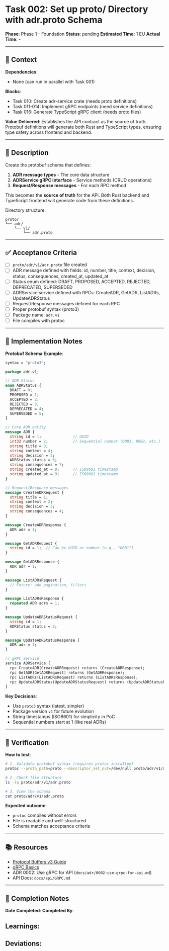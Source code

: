 # Task 002: Set up proto/ Directory with adr.proto Schema

**Phase**: Phase 1 - Foundation
**Status**: pending
**Estimated Time**: 1 EU
**Actual Time**: -

---

## 📍 Context

**Dependencies**:
- None (can run in parallel with Task 001)

**Blocks**:
- Task 010: Create adr-service crate (needs proto definitions)
- Task 011-014: Implement gRPC endpoints (need service definitions)
- Task 016: Generate TypeScript gRPC client (needs proto files)

**Value Delivered**:
Establishes the API contract as the source of truth. Protobuf definitions will generate both Rust and TypeScript types, ensuring type safety across frontend and backend.

---

## 📝 Description

Create the protobuf schema that defines:
1. **ADR message types** - The core data structure
2. **ADRService gRPC interface** - Service methods (CRUD operations)
3. **Request/Response messages** - For each RPC method

This becomes the **source of truth** for the API. Both Rust backend and TypeScript frontend will generate code from these definitions.

Directory structure:
```
proto/
└── adr/
    └── v1/
        └── adr.proto
```

---

## ✅ Acceptance Criteria

- [ ] `proto/adr/v1/adr.proto` file created
- [ ] ADR message defined with fields: id, number, title, context, decision, status, consequences, created_at, updated_at
- [ ] Status enum defined: DRAFT, PROPOSED, ACCEPTED, REJECTED, DEPRECATED, SUPERSEDED
- [ ] ADRService service defined with RPCs: CreateADR, GetADR, ListADRs, UpdateADRStatus
- [ ] Request/Response messages defined for each RPC
- [ ] Proper protobuf syntax (proto3)
- [ ] Package name: `adr.v1`
- [ ] File compiles with protoc

---

## 🔧 Implementation Notes

**Protobuf Schema Example**:
```protobuf
syntax = "proto3";

package adr.v1;

// ADR Status
enum ADRStatus {
  DRAFT = 0;
  PROPOSED = 1;
  ACCEPTED = 2;
  REJECTED = 3;
  DEPRECATED = 4;
  SUPERSEDED = 5;
}

// Core ADR entity
message ADR {
  string id = 1;              // UUID
  int32 number = 2;           // Sequential number (0001, 0002, etc.)
  string title = 3;
  string context = 4;
  string decision = 5;
  ADRStatus status = 6;
  string consequences = 7;
  string created_at = 8;      // ISO8601 timestamp
  string updated_at = 9;      // ISO8601 timestamp
}

// Request/Response messages
message CreateADRRequest {
  string title = 1;
  string context = 2;
  string decision = 3;
  string consequences = 4;
}

message CreateADRResponse {
  ADR adr = 1;
}

message GetADRRequest {
  string id = 1;  // Can be UUID or number (e.g., "0001")
}

message GetADRResponse {
  ADR adr = 1;
}

message ListADRsRequest {
  // Future: add pagination, filters
}

message ListADRsResponse {
  repeated ADR adrs = 1;
}

message UpdateADRStatusRequest {
  string id = 1;
  ADRStatus status = 2;
}

message UpdateADRStatusResponse {
  ADR adr = 1;
}

// gRPC Service
service ADRService {
  rpc CreateADR(CreateADRRequest) returns (CreateADRResponse);
  rpc GetADR(GetADRRequest) returns (GetADRResponse);
  rpc ListADRs(ListADRsRequest) returns (ListADRsResponse);
  rpc UpdateADRStatus(UpdateADRStatusRequest) returns (UpdateADRStatusResponse);
}
```

**Key Decisions**:
- Use `proto3` syntax (latest, simpler)
- Package version `v1` for future evolution
- String timestamps (ISO8601) for simplicity in PoC
- Sequential numbers start at 1 (like real ADRs)

---

## 🧪 Verification

**How to test**:
```bash
# 1. Validate protobuf syntax (requires protoc installed)
protoc --proto_path=proto --descriptor_set_out=/dev/null proto/adr/v1/adr.proto

# 2. Check file structure
ls -la proto/adr/v1/adr.proto

# 3. View the schema
cat proto/adr/v1/adr.proto
```

**Expected outcome**:
- `protoc` compiles without errors
- File is readable and well-structured
- Schema matches acceptance criteria

---

## 📚 Resources

- [Protocol Buffers v3 Guide](https://protobuf.dev/programming-guides/proto3/)
- [gRPC Basics](https://grpc.io/docs/what-is-grpc/core-concepts/)
- ADR 0002: Use gRPC for API (`docs/adr/0002-use-grpc-for-api.md`)
- API Docs: `docs/api/GRPC.md`

---

## 📝 Completion Notes

**Date Completed**:
**Completed By**:

**Learnings**:
-

**Deviations**:
-
